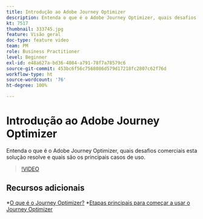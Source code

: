 ```yaml
---
title: Introdução ao Adobe Journey Optimizer
description: Entenda o que é o Adobe Journey Optimizer, quais desafios comerciais essa solução resolve e quais são os principais casos de uso.
kt: 7517
thumbnail: 333745.jpg
feature: Visão geral
doc-type: feature video
team: PM
role: Business Practitioner
level: Beginner
exl-id: e48a627a-bd36-4084-a791-78f7a78579c6
source-git-commit: 453bc6f56c7568086d579d17218fc2807c62f76d
workflow-type: ht
source-wordcount: '76'
ht-degree: 100%

---
```


# Introdução ao Adobe Journey Optimizer

Entenda o que é o Adobe Journey Optimizer, quais desafios comerciais esta solução resolve e quais são os principais casos de uso.

>[!VIDEO](https://video.tv.adobe.com/v/333745?quality=12)

## Recursos adicionais

*[O que é o Journey Optimizer?](https://experienceleague.adobe.com/docs/journey-optimizer/using/get-started/get-started.html?lang=pt-BR)
*[Etapas principais para começar a usar o Journey Optimizer](https://experienceleague.adobe.com/docs/journey-optimizer/using/get-started/quick-start.html?lang=pt-BR)

